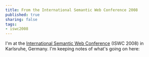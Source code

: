```yaml
---
title: From the International Semantic Web Conference 2008
published: true
sharing: false
tags:
- iswc2008
---
```


I'm at the [International Semantic Web Conference](http://iswc2008.semanticweb.org) (ISWC 2008) in Karlsruhe, Germany.  I'm keeping notes of what's going on here:
<script src="http://gist.github.com/20069.js"></script>
